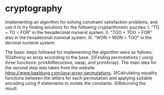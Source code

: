 # cryptography
Implementing an algorithm for solving constraint satisfaction problems, and use it to try finding solutions for the following cryptarithmetic puzzles:
I. "TO + TO = FOR" in the hexadecimal numeral system.
II. "TOO + TOO = FOR" also in the hexadecimal numeral system.
III. "WON + WON = TOO" in the decimal numeral system.

The basic steps followed for implementing the algorithm were as follows:
1)Defining an array according to the base.
2)Finding permutations ( using three functions: printAllRecursive, swap, and printArray). 
The main idea for the second step was taken from the website https://www.baeldung.com/java-array-permutations.
3)Calculating equality functions between the letters for each permutation and applying suitable encoding using if statements to isolate the constants.
4)Returning the result.

